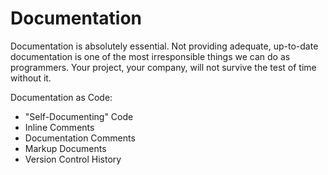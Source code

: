 # Documentation

Documentation is absolutely essential.
Not providing adequate, up-to-date documentation is one of the most irresponsible things we can do as programmers.
Your project, your company, will not survive the test of time without it.

Documentation as Code:
- "Self-Documenting" Code
- Inline Comments
- Documentation Comments
- Markup Documents
- Version Control History

